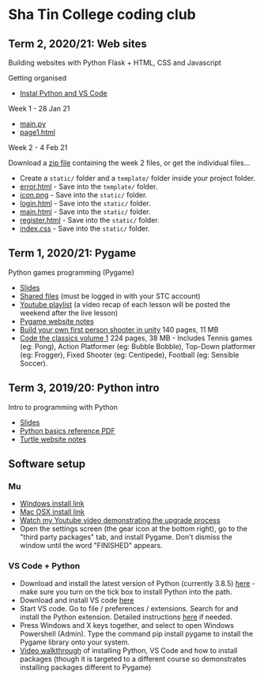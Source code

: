 # Sha Tin College coding club

## Term 2, 2020/21: Web sites

Building websites with Python Flask + HTML, CSS and Javascript

Getting organised

* [Instal Python and VS Code](python_setup_instructions.pdf)

Week 1 - 28 Jan 21

* [main.py](202021-t2/week01/main.py)
* [page1.html](202021-t2/week01/page1.txt)

Week 2 - 4 Feb 21

Download a [zip file](202021-t2/week02files.zip) containing the week 2 files, or get the individual files...

* Create a `static/` folder and a `template/` folder inside your project folder.
* [error.html](202021-t2/week02/error.txt) - Save into the `template/` folder.
* [icon.png](202021-t2/week02/icon.png) - Save into the `static/` folder.
* [login.html](202021-t2/week02/login.txt) - Save into the `static/` folder.
* [main.html](202021-t2/week02/main.txt) - Save into the `static/` folder.
* [register.html](202021-t2/week02/register.txt) - Save into the `static/` folder.
* [index.css](202021-t2/week02/index.css) - Save into the `static/` folder.

## Term 1, 2020/21: Pygame

Python games programming (Pygame) 

* [Slides](https://docs.google.com/presentation/d/15wNYVzeBw1qGoASlwGHBJvKgqGSufp08lTziuVXDGFU/view)
* [Shared files](https://drive.google.com/drive/folders/12moRHNkbM52jgOQtsfMnO8cH5_cJTHvr?usp=sharing) (must be logged in with your STC account)
* [Youtube playlist](https://www.youtube.com/playlist?list=PLM-syYolLbsz5paY9gafMzMpWgv-h4ac6) (a video recap of each lesson will be posted the weekend after the live lesson)
* [Pygame website notes](https://pbaumgarten.com/pygame)
* [Build your own first person shooter in unity](/codingclub/Build_your_own_first_person_shooter-book.pdf) 140 pages, 11 MB
* [Code the classics volume 1](/codingclub/Code_the_Classics-book.pdf) 224 pages, 38 MB - Includes Tennis games (eg: Pong), Action Platformer (eg: Bubble Bobble), Top-Down platformer (eg: Frogger), Fixed Shooter (eg: Centipede), Football (eg: Sensible Soccer).

## Term 3, 2019/20: Python intro

Intro to programming with Python

* [Slides](https://docs.google.com/presentation/d/1auaxg0y9F9mICePAL5WdUbcWmCHZANhwYRi5jlrppEY/view)
* [Python basics reference PDF](https://pbaumgarten.com/python/000-python-basics-reference.pdf)
* [Turtle website notes](https://pbaumgarten.com/python/turtle.html)

## Software setup

### Mu

* [Windows install link](https://github.com/mu-editor/mu/releases/download/1.1.0-alpha.2/mu-editor_1.1.0-alpha.2_win64.exe)
* [Mac OSX install link](https://github.com/mu-editor/mu/releases/download/1.1.0-alpha.2/mu-editor_1.1.0-alpha.2_osx.dmg)
* [Watch my Youtube video demonstrating the upgrade process](https://www.youtube.com/watch?v=gf_q9N6HjOk&t=210s)
* Open the settings screen (the gear icon at the bottom right), go to the "third party packages" tab, and install Pygame. Don't dismiss the window until the word "FINISHED" appears.

### VS Code + Python

* Download and install the latest version of Python (currently 3.8.5) [here](https://www.python.org/downloads/) - make sure you turn on the tick box to install Python into the path.
* Download and install VS code [here](https://code.visualstudio.com/download)
* Start VS code. Go to file / preferences / extensions. Search for and install the Python extension. Detailed instructions [here](https://marketplace.visualstudio.com/items?itemName=ms-python.python) if needed.
* Press Windows and X keys together, and select to open Windows Powershell (Admin). Type the command pip install pygame to install the Pygame library onto your system.
* [Video walkthrough](https://www.youtube.com/watch?v=Lj_mHL3EA_Y) of installing Python, VS Code and how to install packages (though it is targeted to a different course so demonstrates installing packages different to Pygame)

